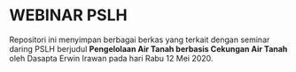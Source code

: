 # WEBINAR PSLH
Repositori ini menyimpan berbagai berkas yang terkait dengan seminar daring PSLH berjudul **Pengelolaan Air Tanah berbasis Cekungan Air Tanah** oleh Dasapta Erwin Irawan pada hari Rabu 12 Mei 2020.
